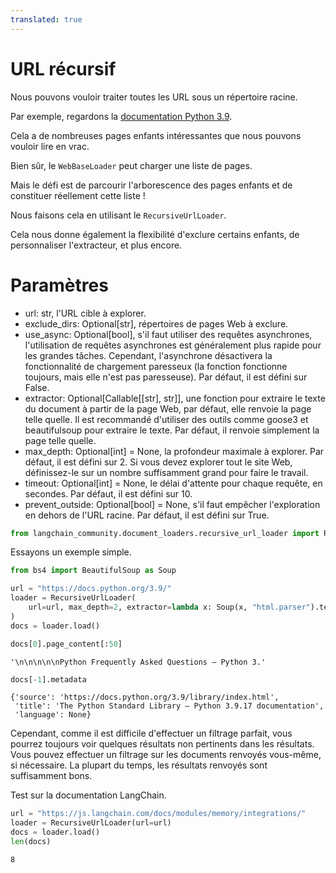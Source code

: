 ```yaml
---
translated: true
---
```


# URL récursif

Nous pouvons vouloir traiter toutes les URL sous un répertoire racine.

Par exemple, regardons la [documentation Python 3.9](https://docs.python.org/3.9/).

Cela a de nombreuses pages enfants intéressantes que nous pouvons vouloir lire en vrac.

Bien sûr, le `WebBaseLoader` peut charger une liste de pages.

Mais le défi est de parcourir l'arborescence des pages enfants et de constituer réellement cette liste !

Nous faisons cela en utilisant le `RecursiveUrlLoader`.

Cela nous donne également la flexibilité d'exclure certains enfants, de personnaliser l'extracteur, et plus encore.

# Paramètres

- url: str, l'URL cible à explorer.
- exclude_dirs: Optional[str], répertoires de pages Web à exclure.
- use_async: Optional[bool], s'il faut utiliser des requêtes asynchrones, l'utilisation de requêtes asynchrones est généralement plus rapide pour les grandes tâches. Cependant, l'asynchrone désactivera la fonctionnalité de chargement paresseux (la fonction fonctionne toujours, mais elle n'est pas paresseuse). Par défaut, il est défini sur False.
- extractor: Optional[Callable[[str], str]], une fonction pour extraire le texte du document à partir de la page Web, par défaut, elle renvoie la page telle quelle. Il est recommandé d'utiliser des outils comme goose3 et beautifulsoup pour extraire le texte. Par défaut, il renvoie simplement la page telle quelle.
- max_depth: Optional[int] = None, la profondeur maximale à explorer. Par défaut, il est défini sur 2. Si vous devez explorer tout le site Web, définissez-le sur un nombre suffisamment grand pour faire le travail.
- timeout: Optional[int] = None, le délai d'attente pour chaque requête, en secondes. Par défaut, il est défini sur 10.
- prevent_outside: Optional[bool] = None, s'il faut empêcher l'exploration en dehors de l'URL racine. Par défaut, il est défini sur True.

```python
from langchain_community.document_loaders.recursive_url_loader import RecursiveUrlLoader
```

Essayons un exemple simple.

```python
from bs4 import BeautifulSoup as Soup

url = "https://docs.python.org/3.9/"
loader = RecursiveUrlLoader(
    url=url, max_depth=2, extractor=lambda x: Soup(x, "html.parser").text
)
docs = loader.load()
```

```python
docs[0].page_content[:50]
```

```output
'\n\n\n\n\nPython Frequently Asked Questions — Python 3.'
```

```python
docs[-1].metadata
```

```output
{'source': 'https://docs.python.org/3.9/library/index.html',
 'title': 'The Python Standard Library — Python 3.9.17 documentation',
 'language': None}
```

Cependant, comme il est difficile d'effectuer un filtrage parfait, vous pourrez toujours voir quelques résultats non pertinents dans les résultats. Vous pouvez effectuer un filtrage sur les documents renvoyés vous-même, si nécessaire. La plupart du temps, les résultats renvoyés sont suffisamment bons.

Test sur la documentation LangChain.

```python
url = "https://js.langchain.com/docs/modules/memory/integrations/"
loader = RecursiveUrlLoader(url=url)
docs = loader.load()
len(docs)
```

```output
8
```
